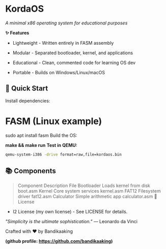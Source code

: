 # KordaOS
_A minimal x86 operating system for educational purposes_

**✨ Features**
- Lightweight - Written entirely in FASM assembly

- Modular - Separated bootloader, kernel, and applications

- Educational - Clean, commented code for learning OS dev

- Portable - Builds on Windows/Linux/macOS


## 🚀 Quick Start
Install dependencies:

# FASM (Linux example)
sudo apt install fasm
Build the OS:

**make && make run**
**Test in QEMU:**

```bash
qemu-system-i386 -drive format=raw,file=kordaos.bin
```
## 📚 Components
>Component	Description	File
>Bootloader	Loads kernel from disk	boot.asm
>Kernel	Core system services	kernel.asm
>FAT12	Filesystem driver	fat12.asm
>Calculator	Simple arithmetic app	calculator.asm
>📜 License
- I2 License (my own license) - See LICENSE for details.

*"Simplicity is the ultimate sophistication."*
— Leonardo da Vinci

Crafted with ♥ by Bandikaaking

**(github profile: https://github.com/bandikaaking)**
